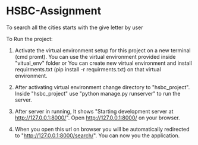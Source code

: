 # HSBC-Assignment
To search all the cities starts with the give letter by user

To Run the project:

1. Activate the virtual environment setup for this project on a new terminal (cmd promt).
   You can use the virtual environment provided inside "vitual_env" folder or
   You can create new virtual environment and install requirments.txt (pip install -r requirments.txt) on that virtual environment.

2. After activating virtual environment change directory to "hsbc_project".
   Inside "hsbc_project" use "python manage.py runserver" to run the server.

3. After server in running, It shows "Starting development server at http://127.0.0.1:8000/".
   Open http://127.0.0.1:8000/ on your browser.

4. When you open this url on browser you will be automatically redirected to "http://127.0.0.1:8000/search/".
   You can now you the application.